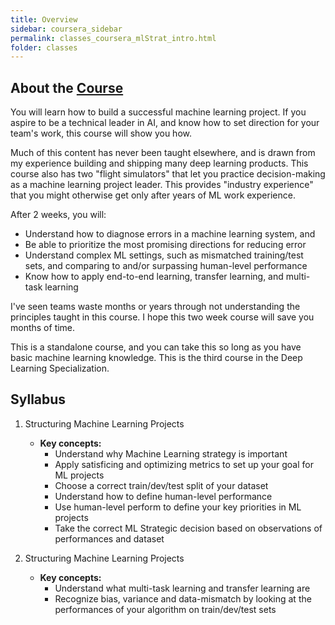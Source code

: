 ```yaml
---
title: Overview
sidebar: coursera_sidebar
permalink: classes_coursera_mlStrat_intro.html
folder: classes
---
```


## About the [Course](https://www.coursera.org/learn/machine-learning-projects/home/info)

You will learn how to build a successful machine learning project. If you aspire to be a technical leader in AI, and know how to set direction for your team's work, this course will show you how.

Much of this content has never been taught elsewhere, and is drawn from my experience building and shipping many deep learning products. This course also has two "flight simulators" that let you practice decision-making as a machine learning project leader. This provides "industry experience" that you might otherwise get only after years of ML work experience.

After 2 weeks, you will: 
- Understand how to diagnose errors in a machine learning system, and 
- Be able to prioritize the most promising directions for reducing error
- Understand complex ML settings, such as mismatched training/test sets, and comparing to and/or surpassing human-level performance
- Know how to apply end-to-end learning, transfer learning, and multi-task learning

I've seen teams waste months or years through not understanding the principles taught in this course. I hope this two week course will save you months of time.

This is a standalone course, and you can take this so long as you have basic machine learning knowledge. This is the third course in the Deep Learning Specialization.


## Syllabus

1. Structuring Machine Learning Projects
	- __Key concepts:__
		- Understand why Machine Learning strategy is important
		- Apply satisficing and optimizing metrics to set up your goal for ML projects
		- Choose a correct train/dev/test split of your dataset
		- Understand how to define human-level performance
		- Use human-level perform to define your key priorities in ML projects
		- Take the correct ML Strategic decision based on observations of performances and dataset


2. Structuring Machine Learning Projects
	- __Key concepts:__
		- Understand what multi-task learning and transfer learning are
		- Recognize bias, variance and data-mismatch by looking at the performances of your algorithm on train/dev/test sets